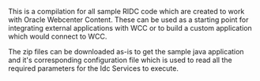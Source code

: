 This is a compilation for all sample RIDC code which are created to work with Oracle Webcenter Content. 
These can be used as a starting point for integrating external applications with WCC or to build a custom application which would connect to WCC.

The zip files can be downloaded as-is to get the sample java application and it's corresponding configuration file which is used to read all the required parameters for the Idc Services to execute.
